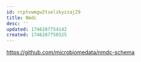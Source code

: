 ```yaml
---
id: rcptvwmgw2tselzkyzzaj29
title: Nmdc
desc: ''
updated: 1746287754142
created: 1746287750325
---
```


https://github.com/microbiomedata/nmdc-schema

